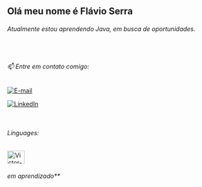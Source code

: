 <h2>Olá meu nome é Flávio Serra</h2>

<div>
<h6> Atualmente estou aprendendo Java, em busca de oportunidades.</h6>
 &nbsp;
<h6>📫 Entre em contato comigo:</h6>
 
[![E-mail](https://img.shields.io/badge/-Email-000?style=for-the-badge&logo=microsoft-outlook&logoColor=007BFF)](mailto:sonyflavio@gmail.com)

[![LinkedIn](https://img.shields.io/badge/LinkedIn-000?style=for-the-badge&logo=linkedin&logoColor=0E76A8)](https://www.linkedin.com/in/flavio-serra/)
 

</div>
<div style="display: inline_block"><br>
<h6> Linguages:</h6>
<img align="center" alt="Victor-Js" height="30" width="40" src="https://upload.wikimedia.org/wikipedia/commons/b/bb/Java-logo.png" />
<div style="display: inline_block">
<h6> em aprendizado**</h6>
  

 